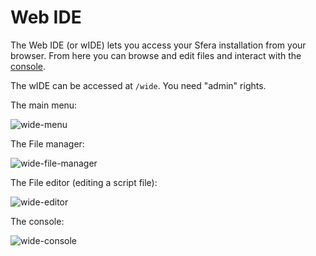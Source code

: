 # Web IDE

The Web IDE (or wIDE) lets you access your Sfera installation from your browser. From here you can browse and edit files and interact with the [console](../../sfera/console.html).

The wIDE can be accessed at `/wide`. You need "admin" rights. 

The main menu:

![wide-menu](images/wide/wide_menu.png)


The File manager:

![wide-file-manager](images/wide/wide_file_manager.png)


The File editor (editing a script file):

![wide-editor](images/wide/wide_editor.png)


The console:

![wide-console](images/wide/wide_console.png)